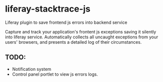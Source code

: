 # liferay-stacktrace-js

Liferay plugin to save frontend js errors into backend service

Capture and track your application's frontent js exceptions saving it silently into liferay service.
Automatically collects all uncaught exceptions from your users' browsers, and presents a detailed log of their circumstances. 

## TODO:

- Notification system
- Control panel portlet to view js errors logs.
